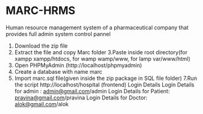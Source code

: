# MARC-HRMS
Human resource management system of a pharmaceutical company that provides full admin system control pannel
1. Download the zip file
2. Extract the file and copy Marc folder
3.Paste inside root directory(for xampp xampp/htdocs, for wamp wamp/www, for lamp var/www/html)
4. Open PHPMyAdmin (http://localhost/phpmyadmin)
5. Create a database with name marc
6. Import marc.sql file(given inside the zip package in SQL file folder)
7.Run the script http://localhost/hospital (frontend)
Login Details
Login Details for admin : admin@gmail.com/admin
Login Details for Patient: pravina@gmail.com/pravina
Login Details for Doctor: alok@gmail.com/alok
